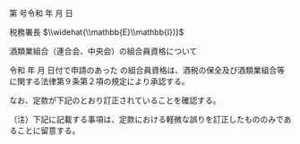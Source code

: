 第 号令和 年 月 日

税務署長 $\\widehat{\\mathbb{E}\\mathbb{I})}$

酒類業組合（連合会、中央会）の組合員資格について

令和 年 月 日付で申請のあった の組合員資格は、酒税の保全及び酒類業組合等に関する法律第９条第２項の規定により承認する。

なお、定款が下記のとおり訂正されていることを確認する。

（注）下記に記載する事項は、定款における軽微な誤りを訂正したもののみであることに留意する。